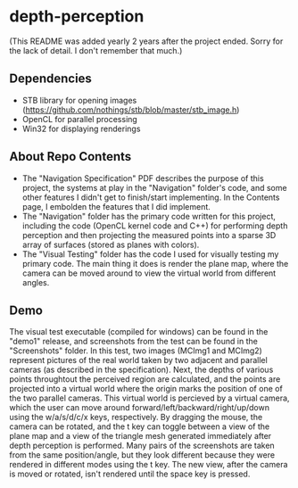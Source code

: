 # depth-perception
(This README was added yearly 2 years after the project ended. Sorry for the lack of detail. I don't remember that much.)
## Dependencies
- STB library for opening images (https://github.com/nothings/stb/blob/master/stb_image.h)
- OpenCL for parallel processing
- Win32 for displaying renderings
## About Repo Contents
- The "Navigation Specification" PDF describes the purpose of this project, the systems at play in the "Navigation" folder's code, 
and some other features I didn't get to finish/start implementing. In the Contents page, I embolden the features that I did implement.
- The "Navigation" folder has the primary code written for this project, including the code (OpenCL kernel code and C++) for
performing depth perception and then projecting the measured points into a sparse 3D array of surfaces (stored as planes with colors).
- The "Visual Testing" folder has the code I used for visually testing my primary code. The main thing it does is render the plane map,
where the camera can be moved around to view the virtual world from different angles.
## Demo
The visual test executable (compiled for windows) can be found in the "demo1" release, and screenshots from the test can be found in
the "Screenshots" folder.
In this test, two images (MCImg1 and MCImg2) represent pictures of the real world taken by two adjacent and parallel cameras 
(as described in the specification). Next, the depths of various points throughtout the perceived region are calculated, and the points
are projected into a virtual world where the origin marks the position of one of the two parallel cameras. This virtual world is
percieved by a virtual camera, which the user can move around forward/left/backward/right/up/down using the w/a/s/d/c/x keys, 
respectively. By dragging the mouse, the camera can be rotated, and the t key can toggle between a view of the plane map and a view of
the triangle mesh generated immediately after depth perception is performed. Many pairs of the screenshots are taken from the same 
position/angle, but they look different because they were rendered in different modes using the t key. The new view, after the camera
is moved or rotated, isn't rendered until the space key is pressed.
